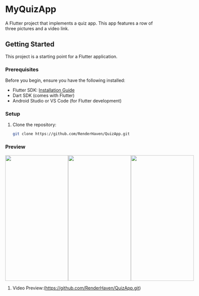 # MyQuizApp

A Flutter project that implements a quiz app. This app features a row of three pictures and a video link.

## Getting Started

This project is a starting point for a Flutter application.

### Prerequisites

Before you begin, ensure you have the following installed:

- Flutter SDK: [Installation Guide](https://flutter.dev/docs/get-started/install)
- Dart SDK (comes with Flutter)
- Android Studio or VS Code (for Flutter development)

### Setup

1. Clone the repository:
   ```bash
   git clone https://github.com/RenderHaven/QuizApp.git

### Preview

<div style="display: flex; justify-content: space-around;">
    <img src="1.jpg" width="200" height="400" />
    <img src="3.jpg" width="200" height="400" />
    <img src="2.jpg" width="200" height="400" />
  </div>

  1. Video Preview:(https://github.com/RenderHaven/QuizApp.git)